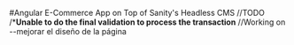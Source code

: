 #Angular E-Commerce App on Top of Sanity's Headless CMS
//TODO 
/***Unable to do the final validation to process the transaction**
//Working on
--mejorar el diseño de la página
